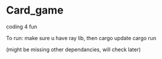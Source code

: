 # Card_game

coding 4 fun


To run: make sure u have ray lib, then 
cargo update
cargo run

(might be missing other dependancies, will check later)
